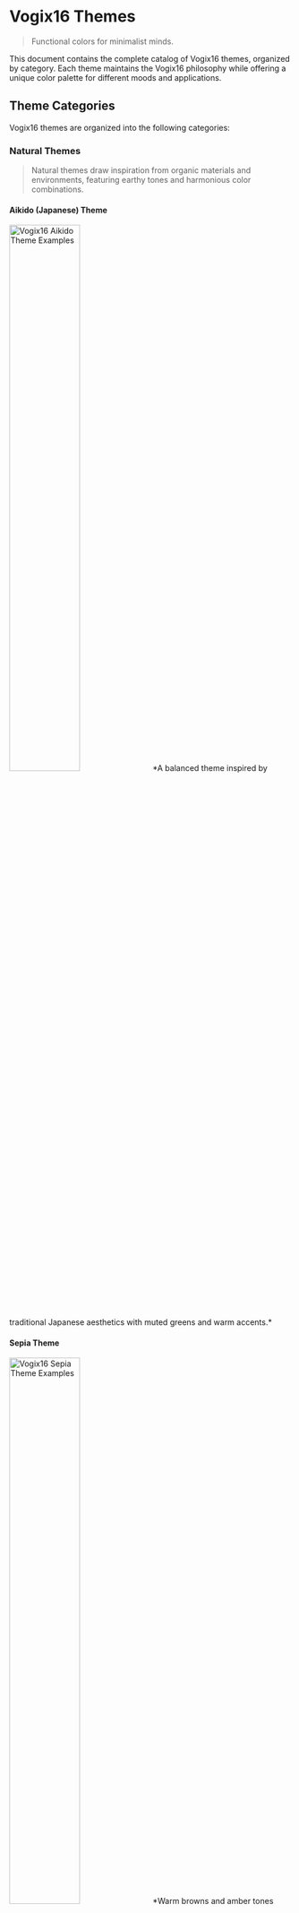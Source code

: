 # Vogix16 Themes

> Functional colors for minimalist minds.

This document contains the complete catalog of Vogix16 themes, organized by category. Each theme maintains the Vogix16 philosophy while offering a unique color palette for different moods and applications.

## Theme Categories

Vogix16 themes are organized into the following categories:

### Natural Themes

> Natural themes draw inspiration from organic materials and environments, featuring earthy tones and harmonious color combinations.

#### Aikido (Japanese) Theme
<img src="../assets/vogix16_aikido.svg" width="50%" alt="Vogix16 Aikido Theme Examples">
*A balanced theme inspired by traditional Japanese aesthetics with muted greens and warm accents.*

#### Sepia Theme
<img src="../assets/vogix16_sepia.svg" width="50%" alt="Vogix16 Sepia Theme Examples">
*Warm browns and amber tones create a vintage paper-like appearance with subdued functional indicators.*

#### Green Theme
<img src="../assets/vogix16_green.svg" width="50%" alt="Vogix16 Green Theme Examples">
*Refreshing forest-inspired palette with vibrant emerald tones and complementary functional colors.*

#### Nordic Theme
<img src="../assets/vogix16_nordic.svg" width="50%" alt="Vogix16 Nordic Theme Examples">
*A Scandinavian-inspired theme with slate blues and cool grays, featuring amber tones for information and arctic blues for success states, inverting traditional color associations.*

#### Desert Theme
<img src="../assets/vogix16_desert.svg" width="50%" alt="Vogix16 Desert Theme Examples">
*An arid landscape-inspired palette with sand and terracotta tones, using warm clay colors for success states and sage greens for errors, with canyon orange for information.*

#### Forest Night Theme
<img src="../assets/vogix16_forest_night.svg" width="50%" alt="Vogix16 Forest Night Theme Examples">
*A nocturnal forest-inspired theme with deep green to moonlit silver progression, featuring bioluminescent mushroom colors for errors, moonlit blue tones for success states, and dark tree bark browns for information.*

#### Ocean Depths Theme
<img src="../assets/vogix16_ocean_depths.svg" width="50%" alt="Vogix16 Ocean Depths Theme Examples">
*A deep sea-inspired theme with abyssal blues transitioning to bioluminescent whites, featuring jellyfish-blue for success, red plankton for error states, and various bioluminescent colors for functional indicators.*

#### Arctic Aurora Theme
<img src="../assets/vogix16_arctic_aurora.svg" width="50%" alt="Vogix16 Arctic Aurora Theme Examples">
*A northern lights-inspired theme with polar night blues transitioning to aurora-lit snow, featuring aurora green for errors and deep polar night blue for success states, intentionally inverting traditional color associations to mirror the ethereal quality of the northern skies.*

#### Volcanic Theme
<img src="../assets/vogix16_volcanic.svg" width="50%" alt="Vogix16 Volcanic Theme Examples">
*A geologically-inspired theme with obsidian black to volcanic ash progression, featuring magma red for errors, sulfur yellow for warnings, mineral blue for success states, and geothermal steam blue-grey for information, evoking the powerful elemental forces found in volcanic landscapes.*

#### Crystal Cave Theme
<img src="../assets/vogix16_crystal_cave.svg" width="50%" alt="Vogix16 Crystal Cave Theme Examples">
*A gemstone-inspired theme with deep cave shadows to crystalline white progression, featuring amethyst purple for errors, citrine amber for warnings, aquamarine blue-green for success states, and rose quartz pink for information, creating a magical subterranean atmosphere rich with mineral brilliance.*

### Hacker Themes

> Hacker themes evoke the aesthetic of classic computer terminals and cyberpunk interfaces, featuring monochromatic glows reminiscent of old CRT monitors and command-line environments.

#### Matrix Theme
<img src="../assets/vogix16_matrix.svg" width="50%" alt="Vogix16 Matrix Theme Examples">
*A classic hacker aesthetic with phosphor green on deep black, featuring bright system indicators that mimic old CRT terminal displays with a subtle glow effect.*

#### Cyberspace Theme
<img src="../assets/vogix16_cyberspace.svg" width="50%" alt="Vogix16 Cyberspace Theme Examples">
*A digital frontier aesthetic with electric cyan on deep black, featuring neon-bright system indicators that evoke cyberpunk interfaces with a distinctive CRT glow effect.*

#### Mainframe Theme
<img src="../assets/vogix16_mainframe.svg" width="50%" alt="Vogix16 Mainframe Theme Examples">
*A vintage mainframe terminal aesthetic with amber on deep brown-black, featuring varied amber tones for system indicators and a warm CRT glow effect reminiscent of early computing systems.*

#### Ghost Theme
<img src="../assets/vogix16_ghost.svg" width="50%" alt="Vogix16 Ghost Theme Examples">
*A spectral grayscale theme with subtle green undertones, featuring monochromatic functional indicators with barely perceptible color tints, creating an ethereal, ghostly interface aesthetic with minimal distractions.*

### Modern Themes

> Modern themes feature contemporary color combinations with clean contrasts suitable for digital interfaces and creative applications.

#### Blue Theme
<img src="../assets/vogix16_blue.svg" width="50%" alt="Vogix16 Blue Theme Examples">
*A cool, professional palette with azure tones and high-contrast functional indicators for clarity.*

#### Purple Theme
<img src="../assets/vogix16_purple.svg" width="50%" alt="Vogix16 Purple Theme Examples">
*Rich violet hues create a regal atmosphere with carefully selected complementary accent colors.*

#### Futuristic Theme
<img src="../assets/vogix16_futuristic.svg" width="50%" alt="Vogix16 Futuristic Theme Examples">
*Bold cyan and electric blue tones with high-tech neon accents for a cutting-edge interface experience.*

### Vintage Themes

> Vintage themes evoke nostalgia through color combinations inspired by past design eras and retro computing aesthetics.

#### Orange Theme
<img src="../assets/vogix16_orange.svg" width="50%" alt="Vogix16 Orange Theme Examples">
*Warm amber and tangerine tones create a sunset-like ambiance with carefully balanced functional colors.*

#### Retro Theme
<img src="../assets/vogix16_retro.svg" width="50%" alt="Vogix16 Retro Theme Examples">
*A nostalgic palette featuring muted pastels and classic computing-inspired functional indicators.*

## Creating Custom Themes

To create your own Vogix16 theme, follow these guidelines:

1. Start with a monochromatic base (base00-base07)
2. Assign functional colors (base08-base0F) based on semantic purpose
3. Ensure both dark and light variants maintain the same semantic meaning

Remember that Vogix16 allows for creative use of colors as long as their functional purpose remains clear and consistent.

